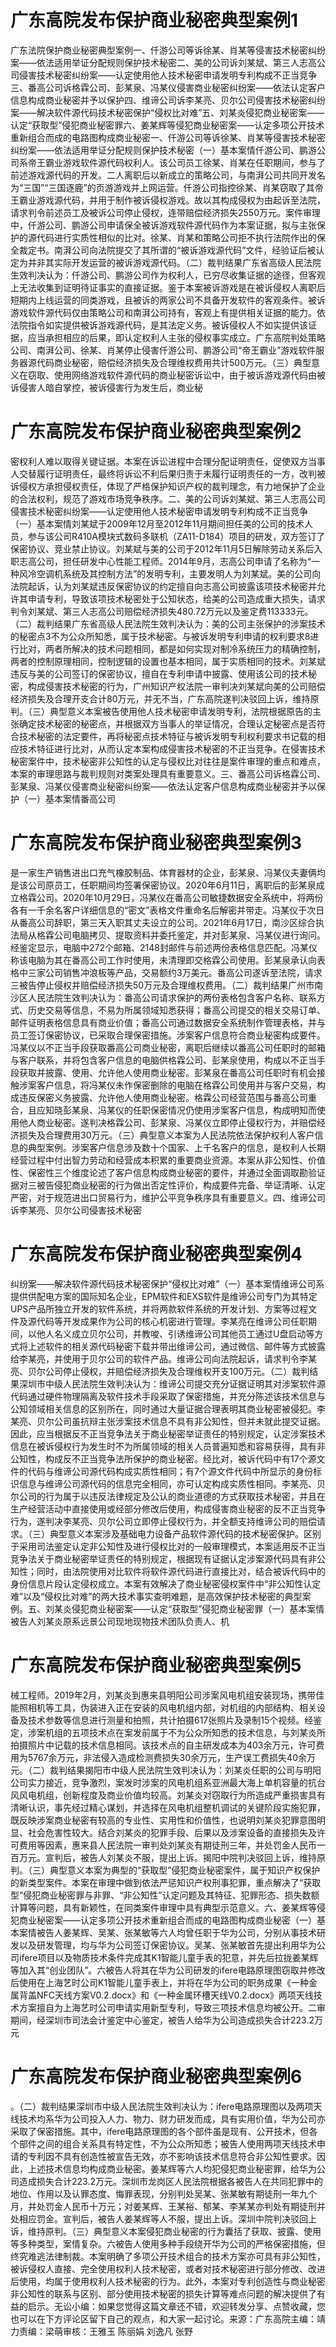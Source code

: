 # 广东高院发布保护商业秘密典型案例1

广东法院保护商业秘密典型案例一、仟游公司等诉徐某、肖某等侵害技术秘密纠纷案——依法适用举证分配规则保护技术秘密二、美的公司诉刘某斌、第三人志高公司侵害技术秘密纠纷案——认定使用他人技术秘密申请发明专利构成不正当竞争三、番高公司诉格霖公司、彭某泉、冯某仪侵害商业秘密纠纷案——依法认定客户信息构成商业秘密并予以保护四、维谛公司诉李某亮、贝尔公司侵害技术秘密纠纷案——解决软件源代码技术秘密保护“侵权比对难”五、刘某炎侵犯商业秘密案——认定“获取型”侵犯商业秘密罪六、姜某辉等侵犯商业秘密案——认定多项公开技术重新组合而成的电路图构成商业秘密一、仟游公司等诉徐某、肖某等侵害技术秘密纠纷案——依法适用举证分配规则保护技术秘密（一）基本案情仟游公司、鹏游公司系帝王霸业游戏软件源代码权利人。该公司员工徐某、肖某在任职期间，参与了前述游戏源代码的开发。二人离职后以新成立的策略公司，与南湃公司共同开发名为“三国”“三国逐鹿”的页游游戏并上网运营。仟游公司指控徐某、肖某窃取了其帝王霸业游戏源代码，并用于制作被诉侵权游戏。故以其构成侵权为由起诉至法院，请求判令前述员工及被诉公司停止侵权，连带赔偿经济损失2550万元。案件审理中，仟游公司、鹏游公司申请保全被诉游戏软件源代码作为本案证据，拟与主张保护的源代码进行实质性相似的比对。徐某、肖某和策略公司拒不执行法院作出的保全裁定书。南湃公司向法院提交了其所谓的“被诉游戏源代码”文件，经验证后被认定为并非其实际开发运营的被诉游戏源代码。（二）裁判结果广东省高级人民法院生效判决认为：仟游公司、鹏游公司作为权利人，已穷尽收集证据的途径，但客观上无法收集到证明待证事实的直接证据。鉴于本案被诉游戏是在被诉侵权人离职后短期内上线运营的同类游戏，且被诉的两家公司不具备开发软件的客观条件。被诉游戏软件源代码仅由策略公司和南湃公司持有，客观上有提供相关证据的能力。依法院指令如实提供被诉游戏源代码，是其法定义务。被诉侵权人不如实提供该证据，应当承担相应的后果，即认定权利人主张的侵权事实成立。广东高院判处策略公司、南湃公司、徐某、肖某停止侵害仟游公司、鹏游公司“帝王霸业”游戏软件服务器源代码商业秘密，赔偿经济损失及合理维权费用共计500万元。（三）典型意义在窃取、使用网络游戏软件源代码的商业秘密诉讼中，由于被诉游戏源代码由被诉侵害人暗自掌控，被诉侵害行为发生后，商业秘

# 广东高院发布保护商业秘密典型案例2

密权利人难以取得关键证据。本案在诉讼进程中合理分配证明责任，促使双方当事人交替履行证明责任，最终将诉讼不利后果归责于未履行证明责任的一方，改判被诉侵权方承担侵权责任，体现了严格保护知识产权的裁判理念，有力地保护了企业的合法权利，规范了游戏市场竞争秩序。二、美的公司诉刘某斌、第三人志高公司侵害技术秘密纠纷案——认定使用他人技术秘密申请发明专利构成不正当竞争（一）基本案情刘某斌于2009年12月至2012年11月期间担任美的公司的技术人员，参与该公司R410A模块式数码多联机（ZA11-D184）项目的研发，双方签订了保密协议、竞业禁止协议。刘某斌与美的公司于2012年11月5日解除劳动关系后入职志高公司，担任研发中心性能工程师。2014年9月，志高公司申请了名称为“一种风冷空调机系统及其控制方法”的发明专利，主要发明人为刘某斌。美的公司向法院起诉，认为刘某斌违反保密协议的约定擅自向志高公司披露该项技术秘密并允许其申请专利，导致该项技术秘密处于公知状态，给美的公司造成重大损失，请求判令刘某斌、第三人志高公司赔偿经济损失480.72万元以及鉴定费113333元。（二）裁判结果广东省高级人民法院生效判决认为：美的公司主张保护的涉案技术的秘密点3不为公众所知悉，属于技术秘密。与被诉发明专利申请的权利要求8进行比对，两者所解决的技术问题相同，都是如何实现对制冷系统压力的精确控制，两者的控制原理相同，控制逻辑的设置也基本相同，属于实质相同的技术。刘某斌违反与美的公司签订的保密协议，擅自在专利申请中披露、使用该公司的技术秘密，构成侵害技术秘密的行为，广州知识产权法院一审判决刘某斌向美的公司赔偿经济损失及合理开支合计80万元，并无不当，广东高院遂判决驳回上诉，维持原判。（三）典型意义本案被告使用他人技术秘密申请发明专利，法院根据原告的主张确定技术秘密的秘密点，并根据双方当事人的举证情况，合理认定秘密点是否符合技术秘密的法定要件，再将秘密点技术特征与被诉发明专利权利要求书记载的相应技术特征进行比对，从而认定本案构成侵害技术秘密的不正当竞争。在侵害技术秘密案件中，技术秘密非公知性的认定与侵权比对往往是案件审理的重点和难点，本案的审理思路与裁判规则对类案处理具有重要意义。三、番高公司诉格霖公司、彭某泉、冯某仪侵害商业秘密纠纷案——依法认定客户信息构成商业秘密并予以保护（一）基本案情番高公司

# 广东高院发布保护商业秘密典型案例3

是一家生产销售进出口充气橡胶制品、体育器材的企业，彭某泉、冯某仪夫妻俩均是该公司原员工，任职期间均签署保密协议。2020年6月11日，离职后的彭某泉成立格霖公司。2020年10月29日，冯某仪在番高公司敏捷数据安全系统中，将两份各有一千余名客户详细信息的“密文”表格文件重命名后解密并带走。冯某仪于次日从番高公司辞职，第三天入职其丈夫设立的公司。2021年6月17日，南沙区综合执法局从格霖公司电脑拷贝、提取资料并委托鉴定，并对彭某泉、冯某仪进行询问。经鉴定显示，电脑中272个邮箱、2148封邮件与前述两份表格信息匹配。冯某仪称该电脑为其在番高公司工作时使用，未清理即交格霖公司使用。彭某泉承认向表格中三家公司销售冲浪板等产品，交易额约3万美元。番高公司遂诉至法院，请求三被告停止侵权并赔偿经济损失50万元及合理维权费用。（二）裁判结果广州市南沙区人民法院生效判决认为：番高公司请求保护的两份表格包含客户名称、联系方式、历史交易等信息，不易为所属领域知悉获得；番高公司提交的相关交易订单、邮件证明表格信息具有商业价值；番高公司通过数据安全系统制作管理表格，并与员工签订保密协议，已采取合理保密措施。涉案客户信息符合商业秘密构成要件。冯某仪以不正当手段获取番高公司商业秘密，离职后继续以番高公司任职时的邮箱与客户联系，并将包含客户信息的电脑供格霖公司、彭某泉使用，构成以不正当手段获取并披露、使用、允许他人使用商业秘密。彭某泉在番高公司任职时有机会接触涉案客户信息，将冯某仪未作保密删除的电脑在格霖公司使用并与客户交易，构成违反保密义务披露、允许他人使用商业秘密。格霖公司经营范围与番高公司重合，且应知晓彭某泉、冯某仪的任职保密情况仍使用涉案客户信息，构成明知而使用他人商业秘密。遂判决格霖公司、彭某泉、冯某仪立即停止侵权行为，并赔偿经济损失及合理费用30万元。（三）典型意义本案为人民法院依法保护权利人客户信息的典型案例。涉案客户信息涉及数十个国家、上千名客户的信息，是权利人长期经营过程中付出智力劳动和经营成本积累的重要商业资源。本案从非公知性、价值性、保密性三个维度论述了客户信息构成商业秘密的要件，并通过全面调取勘验证据对三被告侵犯商业秘密的行为做出否定性评价，构成要件完备、举证清晰、认定严密，对于规范进出口贸易行为，维护公平竞争秩序具有重要意义。四、维谛公司诉李某亮、贝尔公司侵害技术秘密

# 广东高院发布保护商业秘密典型案例4

纠纷案——解决软件源代码技术秘密保护“侵权比对难”（一）基本案情维谛公司系提供供配电方案的国际知名企业，EPM软件和EXS软件是维谛公司专门为其特定UPS产品所独立开发的软件系统，并将两款软件系统的开发计划、方案等过程文件及源代码等开发成果作为公司的核心机密进行管理。李某亮在维谛公司任职期间，以他人名义成立贝尔公司，并教唆、引诱维谛公司其他员工通过U盘启动等方式将上述软件的相关源代码秘密下载并带出维谛公司，通过微信、邮件等方式披露给李某亮，并使用于贝尔公司的软件产品。维谛公司向法院起诉，请求判令李某亮、贝尔公司停止侵权，并赔偿经济损失及合理维权开支100万元。（二）裁判结果深圳市中级人民法院生效判决认为：维谛公司提交充分证据证明其对涉案软件源代码通过硬件物理隔离及软件技术手段采取了保密措施，并充分陈述该技术信息与公知领域相关信息的区别所在，同时通过大量证据合理表明其商业秘密被侵犯。李某亮、贝尔公司虽抗辩主张涉案技术信息不具有非公知性，但并未就此提交证据。因此，应当根据反不正当竞争法关于商业秘密举证责任的特别规定，认定涉案技术信息在被诉侵权行为发生时不为所属领域的相关人员普遍知悉和容易获得，具有非公知性，构成反不正当竞争法所保护的商业秘密。经比对，被诉代码中有17个源文件的代码与维谛公司源代码构成实质性相同；有7个源文件代码中所显示的身份标识信息与维谛公司源代码的信息完全相同，亦可认定构成实质性相同。李某亮、贝尔公司的行为属于以违反法律规定及公认的商业道德的方式获取技术秘密，并且在生产经营活动中直接使用或经部分修改后使用，构成侵害商业秘密的反不正当竞争行为，遂判决李某亮、贝尔公司立即停止侵权行为，并全额支持维谛公司的赔偿请求。（三）典型意义本案涉及基础电力设备产品软件源代码的技术秘密保护。区别于采用司法鉴定认定非公知性及进行侵权比对的一般审理模式，本案适用反不正当竞争法关于商业秘密举证责任的特别规定，根据现有证据认定涉案源代码具有非公知性；同时，由法院使用对比软件将软件源代码进行直接比对，结合被诉代码中的身份信息片段认定侵权成立。本案有效解决了商业秘密侵权案件中“非公知性认定难”以及“侵权比对难”的两大技术事实查明难题，是高效保护技术秘密的典型案例。五、刘某炎侵犯商业秘密案——认定“获取型”侵犯商业秘密罪（一）基本案情被告人刘某炎原系远景公司现地现物技术团队负责人、机

# 广东高院发布保护商业秘密典型案例5

械工程师。2019年2月，刘某炎到惠来县明阳公司涉案风电机组安装现场，携带佳能照相机等工具，伪装进入正在安装的风电机组内部，对机组的内部结构、相关设备及技术参数等信息进行测量和拍照，共计拍摄617张照片及录制15个视频。经鉴定，涉案机组的五项技术点在案发前属于不为公众所知悉的技术信息，与刘某炎所拍摄照片中记载的技术信息相同。该技术点的自主研发成本为403余万元，许可费用为5767余万元，非法侵入造成检测费损失30余万元，生产误工费损失40余万元。（二）裁判结果揭阳市中级人民法院生效判决认为：刘某炎任职的公司与明阳公司实力接近，竞争激烈，案发时涉案的风电机组系亚洲最大海上单机容量的抗台风风电机组，创新程度及商业价值均较高。刘某炎对窃取行为所造成严重损害具有清晰认识，事先经过精心谋划，并选择在风电机组整机调试的关键阶段实施犯罪，既反映涉案商业秘密有较高的专业性、实用性和价值性，也说明刘某炎犯罪意图明显、社会危害性较大。结合刘某炎的犯罪手段、后果以及涉案设备的直接损失及许可费用等因素，惠来县人民法院一审判处刘某炎有期徒刑三年，并处罚金人民币一百万元。宣判后，被告人刘某炎不服，提出上诉。揭阳中院判决驳回上诉，维持原判。（三）典型意义本案为典型的“获取型”侵犯商业秘密案件，属于知识产权保护的新类型案件。本案在审理中做到依法严惩知识产权刑事犯罪，重点解决了“获取型”侵犯商业秘密罪与非罪、“非公知性”认定问题及其特征、犯罪形态、损失数额计算等问题，具有新颖性，在同类案件审理中具有典型示范意义。六、姜某辉等侵犯商业秘密案——认定多项公开技术重新组合而成的电路图构成商业秘密（一）基本案情被告人姜某辉、吴某、张某敏等六人均曾任职于华为公司，分别从事技术研发以及研发管理，均与华为公司签订保密协议。吴某、张某敏首先提出利用华为公司ifere项目以及物质技术条件完成其K1智能儿童手表的犯意，并先后拉拢姜某辉等加入其“创业团队”。六被告人将其在华为公司研发的ifere电路原理图窃取并修改后使用在上海艺时公司K1智能儿童手表上，并将在华为公司的职务成果《一种金属背盖NFC天线方案V0.2.docx》和《一种金属环槽天线V0.2.docx》两项天线技术方案擅自为上海艺时公司申请实用新型专利，导致三项技术信息均被公开。二审期间，经深圳市司法会计鉴定中心鉴定，被告人给华为公司造成损失合计223.2万元

# 广东高院发布保护商业秘密典型案例6

。（二）裁判结果深圳市中级人民法院生效判决认为：ifere电路原理图以及两项天线技术均系华为公司投入人力、物力、财力研发而成，具有实用价值，华为公司亦采取了保密措施。其中，ifere电路原理图的各个部件虽是现有、公开技术，但各个部件之间的组合关系具有特定性，不为公众所知悉；被告人使用两项天线技术申请的专利因不具有创造性被宣告无效，亦不影响该技术信息符合非公知性要求。因此，上述技术信息均构成商业秘密。姜某辉等六人均犯侵犯商业秘密罪，给华为公司造成损失合计223.2万元。深圳市龙岗区人民法院根据各被告人在共同犯罪中的地位、作用以及认罪态度、悔罪表现，分别判处吴某、张某敏有期徒刑一年九个月，并处罚金人民币十万元；对姜某辉、王某裕、郁某、李某某亦判处有期徒刑并处相应罚金。宣判后，被告人姜某辉等人不服，提出上诉。深圳中院判决驳回上诉，维持原判。（三）典型意义本案侵犯商业秘密的行为囊括了获取、披露、使用等多种类型，案情复杂。六被告人使用多种手段绕开华为公司的严格保密措施，但终究难逃法律制裁。本案明确了多项公开技术组合的技术方案亦可具有非公知性，被诉侵权人直接、完全使用权利人技术秘密，或者对技术秘密进行部分修改、改进后使用，均属于使用权利人技术秘密的行为。此外，本案对专利创造性与商业秘密非公知性的联系与区别、部分使用技术秘密的损失计算等难点问题的解决提供了有益的启示。无讼小编：如果您觉得这篇文章还不错，欢迎转发分享、点赞收藏，您也可以在下方评论区留下自己的观点，和大家一起讨论。来源：广东高院主编：靖力责编：梁萌审核：王雅玉 陈丽娟 刘逸凡 张野


